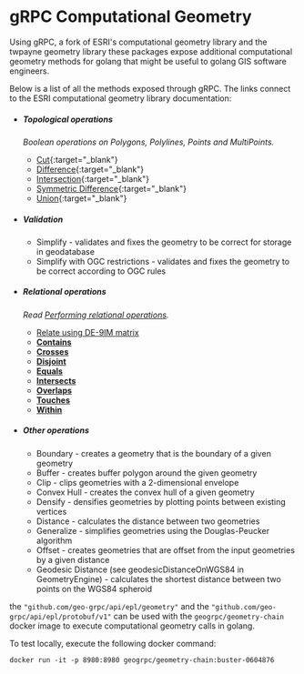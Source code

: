 # gRPC Computational Geometry

Using gRPC, a fork of ESRI's computational geometry library and the twpayne geometry library these packages expose additional computational geometry methods for golang that might be useful to golang GIS software engineers.

Below is a list of all the methods exposed through gRPC. The links connect to the ESRI computational geometry library documentation:

* ##### **Topological operations**
    _Boolean operations on Polygons, Polylines, Points and MultiPoints._
    * [Cut](http://esri.github.io/geometry-api-java/doc/Cut.html){:target="_blank"}
    * [Difference](http://esri.github.io/geometry-api-java/javadoc/com/esri/core/geometry/OperatorDifference.html){:target="_blank"}
    * [Intersection](http://esri.github.io/geometry-api-java/doc/Intersection.html){:target="_blank"}
    * [Symmetric Difference](http://esri.github.io/geometry-api-java/javadoc/com/esri/core/geometry/OperatorSymmetricDifference.html){:target="_blank"}
    * [Union](http://esri.github.io/geometry-api-java/javadoc/com/esri/core/geometry/OperatorUnion.html){:target="_blank"}


* ##### **Validation**
    * Simplify - validates and fixes the geometry to be correct for storage in geodatabase
    * Simplify with OGC restrictions - validates and fixes the geometry to be correct according to OGC rules


* ##### **Relational operations**
    _Read [Performing relational operations](http://esri.github.io/geometry-api-java/doc/RelationalOperators.html)._
    * [Relate using DE-9IM matrix](http://esri.github.io/geometry-api-java/doc/Relate.html)
    * __[Contains](http://esri.github.io/geometry-api-java/doc/Contains.html)__
    * __[Crosses](http://esri.github.io/geometry-api-java/doc/Crosses.html)__
    * __[Disjoint](http://esri.github.io/geometry-api-java/doc/Disjoint.html)__
    * __[Equals](http://esri.github.io/geometry-api-java/doc/Equals.html)__
    * __[Intersects](http://esri.github.io/geometry-api-java/doc/Intersects.html)__
    * __[Overlaps](http://esri.github.io/geometry-api-java/doc/Overlaps.html)__
    * __[Touches](http://esri.github.io/geometry-api-java/doc/Touches.html)__
    * __[Within](http://esri.github.io/geometry-api-java/doc/Within.html)__

* ##### **Other operations**
    * Boundary - creates a geometry that is the boundary of a given geometry
    * Buffer - creates buffer polygon around the given geometry
    * Clip - clips geometries with a 2-dimensional envelope
    * Convex Hull - creates the convex hull of a given geometry
    * Densify - densifies geometries by plotting points between existing vertices
    * Distance - calculates the distance between two geometries
    * Generalize - simplifies geometries using the Douglas-Peucker algorithm
    * Offset - creates geometries that are offset from the input geometries by a given distance 
    * Geodesic Distance (see geodesicDistanceOnWGS84 in GeometryEngine) - calculates the shortest distance between two points on the WGS84 spheroid


the `"github.com/geo-grpc/api/epl/geometry"` and the `"github.com/geo-grpc/api/epl/protobuf/v1"` can be used with the `geogrpc/geometry-chain` docker image to execute computational geometry calls in golang.

To test locally, execute the following docker command:
```shell script
docker run -it -p 8980:8980 geogrpc/geometry-chain:buster-0604876
```